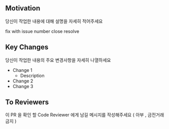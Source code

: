 ## Motivation

당신이 작업한 내용에 대해 설명을 자세히 적어주세요

<!-- Choose type of work you do -->

fix with issue number
close
resolve

## Key Changes

당신이 작업한 내용의 주요 변경사항을 자세히 나열하세요

- Change 1
    - Description
- Change 2
- Change 3

## To Reviewers

이 PR 을 확인 할 Code Reviewer 에게 남길 메시지를 작성해주세요
( 아부 , 금전거래 금지 )
